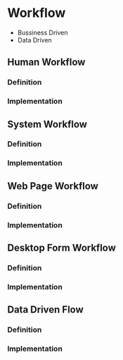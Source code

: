 # Workflow
* Bussiness Driven
* Data Driven
## Human Workflow
### Definition 
### Implementation
## System Workflow
### Definition 
### Implementation
## Web Page Workflow
### Definition 
### Implementation
## Desktop Form Workflow
### Definition 
### Implementation
## Data Driven Flow
### Definition 
### Implementation

